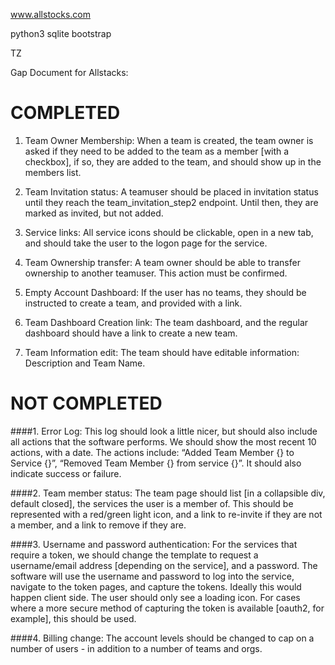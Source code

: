 www.allstocks.com

python3 sqlite bootstrap

TZ

Gap Document for Allstacks:

COMPLETED
==================
1. Team Owner Membership:
When a team is created, the team owner is asked if they need to be added to the team as a member [with a checkbox], if so, they are added to the team, and should show up in the members list.


2. Team Invitation status:
A teamuser should be placed in invitation status until they reach the team_invitation_step2 endpoint.  Until then, they are marked as invited, but not added.


3. Service links:
All service icons should be clickable, open in a new tab, and should take the user to the logon page for the service.


4. Team Ownership transfer:
A team owner should be able to transfer ownership to another teamuser.  This action must be confirmed.

5. Empty Account Dashboard:
If the user has no teams, they should be instructed to create a team, and provided with a link.  

6. Team Dashboard Creation link:
The team dashboard, and the regular dashboard should have a link to create a new team.

7. Team Information edit:
The team should have editable information: Description and Team Name.

NOT COMPLETED
==================

####1. Error Log:
This log should look a little nicer, but should also include all actions that the software performs.  We should show the most recent 10 actions, with a date.  The actions include: “Added Team Member {} to Service {}”, “Removed Team Member {} from service {}”.  It should also indicate success or failure.

####2. Team member status:
The team page should list [in a collapsible div, default closed], the services the user is a member of.  This should be represented with a red/green light icon, and a link to re-invite if they are not a member, and a link to remove if they are.


####3. Username and password authentication:
For the services that require a token, we should change the template to request a username/email address [depending on the service], and a password.  The software will use the username and password to log into the service, navigate to the token pages, and capture the tokens.  Ideally this would happen client side.  The user should only see a loading icon.
For cases where a more secure method of capturing the token is available [oauth2, for example], this should be used.


####4. Billing change:
The account levels should be changed to cap on a number of users - in addition to a number of teams and orgs.